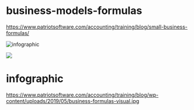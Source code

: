 # business-models-formulas
https://www.patriotsoftware.com/accounting/training/blog/small-business-formulas/

![infographic](www.patriotsoftware.com/accounting/training/blog/wp-content/uploads/2019/05/business-formulas-visual.jpg)


![](https://www.patriotsoftware.com/accounting/training/blog/wp-content/uploads/2019/05/business-formulas-visual.jpg)

# infographic
https://www.patriotsoftware.com/accounting/training/blog/wp-content/uploads/2019/05/business-formulas-visual.jpg
